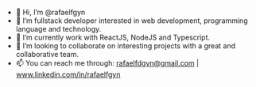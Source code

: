 - 👋 Hi, I’m @rafaelfgyn
- 👀 I’m fullstack developer interested in web development, programming language and technology.
- 🌱 I’m currently work with ReactJS, NodeJS and Typescript.
- 💞️ I’m looking to collaborate on interesting projects with a great and collaborative team.
- 📫 You can reach me through: rafaelfdgyn@gmail.com | www.linkedin.com/in/rafaelfgyn
